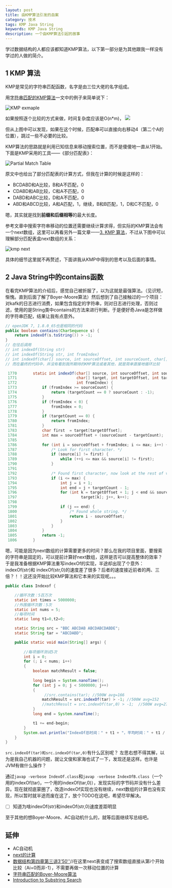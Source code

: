 ```yaml
---
layout: post
title: 由KMP算法引发的血案
category: 技术
tags: KMP Java String 
keywords: KMP Java String
description: 一个由KMP算法引起的故事
---
```


学过数据结构的人都应该都知道KMP算法，以下第一部分是为其他跟我一样没有学过的人做的简介。

1 KMP 算法
---
KMP是常见的字符串匹配函数，名字是由三位大佬的名字组成。

用[字符串匹配的KMP算法](http://www.ruanyifeng.com/blog/2013/05/Knuth%E2%80%93Morris%E2%80%93Pratt_algorithm.html)一文中的例子来简单说下：

![KMP exmaple](http://www.ruanyifeng.com/blogimg/asset/201305/bg2013050103.png)

如果按照逐个比较的方式来做，时间复杂度应该是O(n*m)，
![](http://www.ruanyifeng.com/blogimg/asset/201305/bg2013050107.png)

但从上图中可以发现，如果在这个时候，匹配串可以直接向右移动4（第二个A的位置），跳过一些不必要的比较。

KMP算法的思路就是利用已知信息来移动搜索位置，而不是傻傻地一直从1开始。下面是KMP采用的工具——《部分匹配表》：

![Partial Match Table](http://www.ruanyifeng.com/blogimg/asset/201305/bg2013050109.png)

原文中也给出了部分匹配表的计算方式，但我在计算的时候是这样的：
- BCDABD和A比较，B和A不匹配，0
- CDABD和AB比较，C和A不匹配，0
- DABD和ABC比较，D和A不匹配，0
- ABD和ABCD比较，A和A匹配，1，继续，B和B匹配，1，D和C不匹配，0

嗯，其实就是找到**前缀和后缀相等**的最大长度。

参考文章中搜索字符串移动的位置还需要继续计算求得，但实际的KMP算法会有一个next数组，这里可以再看另外一篇文章——[3. KMP 算法](http://wiki.jikexueyuan.com/project/kmp-algorithm/define.html)，不过从下图中可以理解部分匹配表盒next数组的关系：

![kmp next](http://wiki.jikexueyuan.com/project/kmp-algorithm/images/3333.jpg)

具体的细节这里就不再赘述，下面讲我从KMP中得到的思考以及后面的事情。

2 Java String中的contains函数
---
在看完KMP算法的介绍后，感觉自己被折服了，以为这就是最强算法。（见识短，惭愧。直到后面了解了Boyer-Moore算法）然后想到了自己接触过的一个项目：对kafk的日志进行消费，如果包含指定的字符串，则对日志进行处理，否则过滤，使用的是String类中contains的方法来进行判断。于是便好奇Java是怎样做的字符串匹配，结果让我有点意外。

```Java
// openJDK 7, 1.8.0_65也是相同的代码
public boolean contains(CharSequence s) {
    return indexOf(s.toString()) > -1;
}
// 在往后调用
// int indexOf(String str)
// int indexOf(String str, int fromIndex)
// int indexOf(char[] source, int sourceOffset, int sourceCount, char[] target, int targetOffset, int targetCount, int fromIndex) 
// 而在最终的代码中，并没有看到我所期待的KMP算法或者其他，就是简单直接地循环比较

 1770       static int indexOf(char[] source, int sourceOffset, int sourceCount,
 1771                          char[] target, int targetOffset, int targetCount,
 1772                          int fromIndex) {
 1773           if (fromIndex >= sourceCount) {
 1774               return (targetCount == 0 ? sourceCount : -1);
 1775           }
 1776           if (fromIndex < 0) {
 1777               fromIndex = 0;
 1778           }
 1779           if (targetCount == 0) {
 1780               return fromIndex;
 1781           }
 1783           char first  = target[targetOffset];
 1784           int max = sourceOffset + (sourceCount - targetCount);
 1785   
 1786           for (int i = sourceOffset + fromIndex; i <= max; i++) {
 1787               /* Look for first character. */
 1788               if (source[i] != first) {
 1789                   while (++i <= max && source[i] != first);
 1790               }
 1791   
 1792               /* Found first character, now look at the rest of v2 */
 1793               if (i <= max) {
 1794                   int j = i + 1;
 1795                   int end = j + targetCount - 1;
 1796                   for (int k = targetOffset + 1; j < end && source[j] ==
 1797                            target[k]; j++, k++);
 1798   
 1799                   if (j == end) {
 1800                       /* Found whole string. */
 1801                       return i - sourceOffset;
 1802                   }
 1803               }
 1804           }
 1805           return -1;
 1806       }
```

嗯，可能是因为next数组的计算需要更多的时间？那么在我的项目里面，要搜索的字符串是固定的，可以提前计算好next数组，这样是否可以提高整体的效率？于是我准备根据KMP算法重写indexOf的实现，半途却出现了个意外：indexOf(str)和 indexOf(str,0)的速度差了很多？后者的速度接近前者的两、三倍？！！这还没开始比较KMP算法和它本来的实现呢。。。

```Java
public class Indexof {

	//循环次数：5百万次
    static int times = 5000000;
	//外围循环次数：5次
    static int nums = 5;
    //每项时间
    static long t1=0,t2=0;

    static String src = "BBC ABCDAB ABCDABCDABDE";
    static String tar = "ABCDABD";

    public static void main(String[] args) {
        
        //每项循环测试5次
        int i = 0;
        for (; i < nums; i++)
		{
			boolean matchResult = false;
			
            long begin = System.nanoTime();
            for (int j = 0; j < 5000000; j++)
            {
                 //src.contains(tar); //500W avg=166
				matchResult = src.indexOf(tar) > -1; //500W avg=152
				//matchResult = src.indexOf(tar,0) > -1;  //500W avg=270
            }
            long end = System.nanoTime();

            t1 += end-begin;
        }
        System.out.println("IndexOf总时间：" + t1 + "，平均时间：" + t1 / nums);
    }
}
```
`src.indexOf(tar)和src.indexOf(tar,0)`有什么区别呢？
左思右想不得其解，以为是我自己机器的问题，就让文俊和家海也试了一下，发现还是这样。也许是JVM有做什么操作？

通过`javap -verbose IndexOf.class`和`javap -verbose IndexOfB.class`（一个用的indexOf(tar)，一个用的indexOf(tar,0)），发现实际的字节码并没有什么差异。现在就彻底蒙圈了，改造indexOf实现也没有继续，next数组的计算也没有实现，所以暂时就半途而废在这了，放个TODO在这吧，希望尽早解决。

- [ ] 知道为啥indexOf(str)和indexOf(str,0)速度差距明显

至于其他的想Boyer-Moore、AC自动机什么的，就等后面继续写总结吧。

延伸
--
- AC自动机
- [next的计算](http://wiki.jikexueyuan.com/project/kmp-algorithm/define.html)
- [数据结构第四章第三讲3'50''](https://www.icourse163.org/learn/XIYOU-1002578005?tid=1002984001#/learn/content?type=detail&id=1004211036&cid=1005219052&replay=true)//在这里next表变成了搜索数组直接从第i个开始比较（Ai=0而非-1），不需要再做一次移动位置的计算
- [字符串匹配的Boyer-Moore算法
](http://www.ruanyifeng.com/blog/2013/05/boyer-moore_string_search_algorithm.html)
- [
Introduction to Substring Search](https://www.coursera.org/lecture/algorithms-part2/introduction-to-substring-search-n3ZpG)
